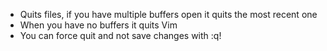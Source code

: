 - Quits files, if you have multiple buffers open it quits the most recent one
- When you have no buffers it quits Vim
- You can force quit and not save changes with :q!